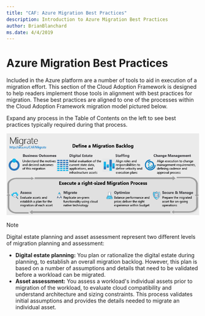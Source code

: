 ```yaml
---
title: "CAF: Azure Migration Best Practices"
description: Introduction to Azure Migration Best Practices
author: BrianBlanchard
ms.date: 4/4/2019
---
```


# Azure Migration Best Practices

Included in the Azure platform are a number of tools to aid in execution of a migration effort. This section of the Cloud Adoption Framework is designed to help readers implement those tools in alignment with best practices for migration. These best practices are aligned to one of the processes within the Cloud Adoption Framework migration model pictured below.

Expand any process in the Table of Contents on the left to see best practices typically required during that process.

![Cloud Adoption Framework migration model](../../_images/operational-transformation-migrate.png)

> [!NOTE]
> Digital estate planning and asset assessment represent two different levels of migration planning and assessment:
>
> - **Digital estate planning:** You plan or rationalize the digital estate during planning, to establish an overall migration backlog. However, this plan is based on a number of assumptions and details that need to be validated before a workload can be migrated.
> - **Asset assessment:** You assess a workload's individual assets prior to migration of the workload, to evaluate cloud compatibility and understand architecture and sizing constraints. This process validates initial assumptions and provides the details needed to migrate an individual asset.
